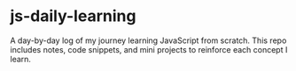 # js-daily-learning
A day-by-day log of my journey learning JavaScript from scratch. This repo includes notes, code snippets, and mini projects to reinforce each concept I learn.
